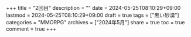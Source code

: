 +++
title = "2回目"
description = ""
date = 2024-05-25T08:10:29+09:00
lastmod = 2024-05-25T08:10:29+09:00
draft = true
tags = ["黒い砂漠"]
categories = "MMORPG"
archives = ["2024年5月"]
share = true
toc = true
comment = true
+++